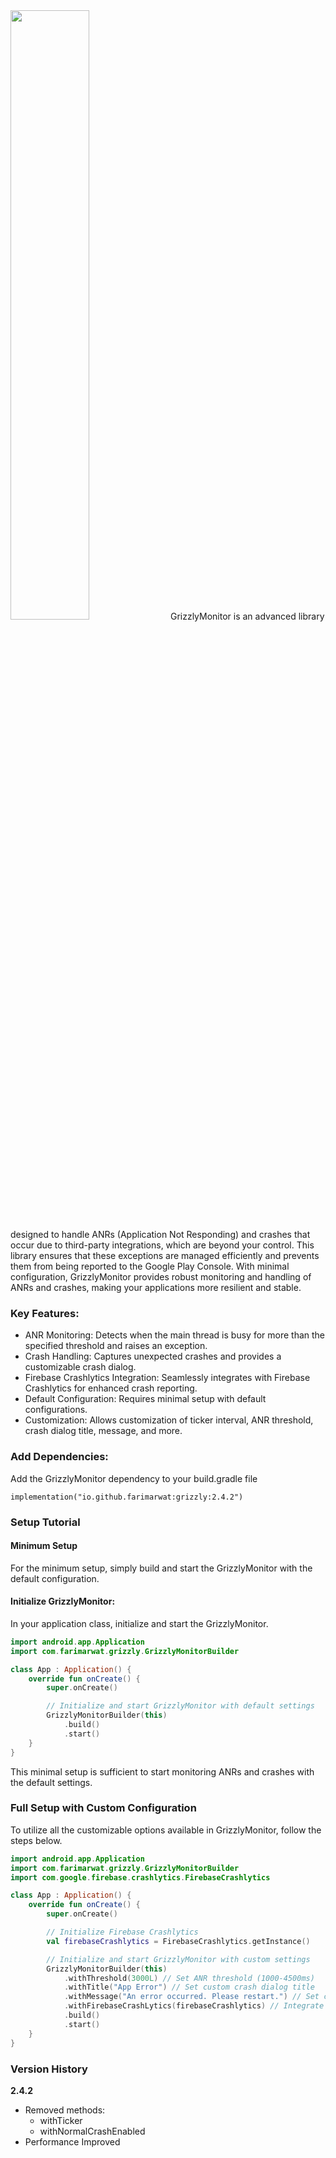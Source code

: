 
<img src="grizzly.webp" width="50%" height="50%"/>
GrizzlyMonitor is an advanced library designed to handle ANRs (Application Not Responding) and crashes that occur due to third-party integrations, which are beyond your control. This library ensures that these exceptions are managed efficiently and prevents them from being reported to the Google Play Console. With minimal configuration, GrizzlyMonitor provides robust monitoring and handling of ANRs and crashes, making your applications more resilient and stable.

### Key Features:
- ANR Monitoring: Detects when the main thread is busy for more than the specified threshold and raises an exception.
- Crash Handling: Captures unexpected crashes and provides a customizable crash dialog.
- Firebase Crashlytics Integration: Seamlessly integrates with Firebase Crashlytics for enhanced crash reporting.
- Default Configuration: Requires minimal setup with default configurations.
- Customization: Allows customization of ticker interval, ANR threshold, crash dialog title, message, and more.

### Add Dependencies:
Add the GrizzlyMonitor dependency to your build.gradle file
```
implementation("io.github.farimarwat:grizzly:2.4.2")

```

### Setup Tutorial
#### Minimum Setup
For the minimum setup, simply build and start the GrizzlyMonitor with the default configuration.

#### Initialize GrizzlyMonitor:
In your application class, initialize and start the GrizzlyMonitor.

```kotlin
import android.app.Application
import com.farimarwat.grizzly.GrizzlyMonitorBuilder

class App : Application() {
    override fun onCreate() {
        super.onCreate()

        // Initialize and start GrizzlyMonitor with default settings
        GrizzlyMonitorBuilder(this)
            .build()
            .start()
    }
}

```
This minimal setup is sufficient to start monitoring ANRs and crashes with the default settings.

### Full Setup with Custom Configuration
To utilize all the customizable options available in GrizzlyMonitor, follow the steps below.

```kotlin
import android.app.Application
import com.farimarwat.grizzly.GrizzlyMonitorBuilder
import com.google.firebase.crashlytics.FirebaseCrashlytics

class App : Application() {
    override fun onCreate() {
        super.onCreate()

        // Initialize Firebase Crashlytics
        val firebaseCrashlytics = FirebaseCrashlytics.getInstance()

        // Initialize and start GrizzlyMonitor with custom settings
        GrizzlyMonitorBuilder(this)
            .withThreshold(3000L) // Set ANR threshold (1000-4500ms)
            .withTitle("App Error") // Set custom crash dialog title
            .withMessage("An error occurred. Please restart.") // Set custom crash dialog message
            .withFirebaseCrashLytics(firebaseCrashlytics) // Integrate with Firebase Crashlytics
            .build()
            .start()
    }
}

```

### Version History
**2.4.2**
- Removed methods:
  - withTicker
  - withNormalCrashEnabled
- Performance Improved
